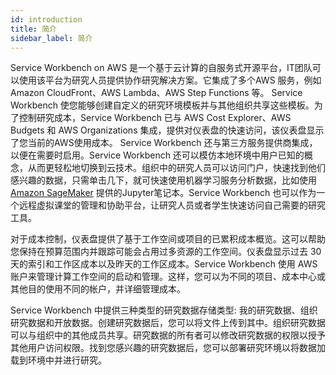```yaml
---
id: introduction
title: 简介
sidebar_label: 简介
---
```


Service Workbench on AWS 是一个基于云计算的自服务式开源平台，IT团队可以使用该平台为研究人员提供协作研究解决方案。它集成了多个AWS 服务，例如 Amazon CloudFront、AWS Lambda、AWS Step Functions 等。 Service Workbench 使您能够创建自定义的研究环境模板并与其他组织共享这些模板。为了控制研究成本，Service Workbench 已与 AWS Cost Explorer、AWS Budgets 和 AWS Organizations 集成，提供对仪表盘的快速访问，该仪表盘显示了您当前的AWS使用成本。 Service Workbench 还与第三方服务提供商集成，以便在需要时启用。Service Workbench 还可以模仿本地环境中用户已知的概念，从而更轻松地切换到云技术。组织中的研究人员可以访问门户，快速找到他们感兴趣的数据，只需单击几下，就可快速使用机器学习服务分析数据，比如使用 [Amazon SageMaker](https://aws.amazon.com/sagemaker/) 提供的Jupyter笔记本。Service Workbench 也可以作为一个远程虚拟课堂的管理和协助平台，让研究人员或者学生快速访问自己需要的研究工具。

对于成本控制，仪表盘提供了基于工作空间或项目的已累积成本概览。这可以帮助您保持在预算范围内并跟踪可能会占用过多资源的工作空间。仪表盘显示过去 30 天的索引和工作区成本以及昨天的工作区成本。Service Workbench 使用 AWS 账户来管理计算工作空间的启动和管理。这样，您可以为不同的项目、成本中心或其他目的使用不同的帐户，并详细管理成本。

Service Workbench 中提供三种类型的研究数据存储类型: 我的研究数据、组织研究数据和开放数据。创建研究数据后，您可以将文件上传到其中。组织研究数据可以与组织中的其他成员共享。研究数据的所有者可以修改研究数据的权限以授予其他用户访问权限。找到您感兴趣的研究数据后，您可以部署研究环境以将数据加载到环境中并进行研究。